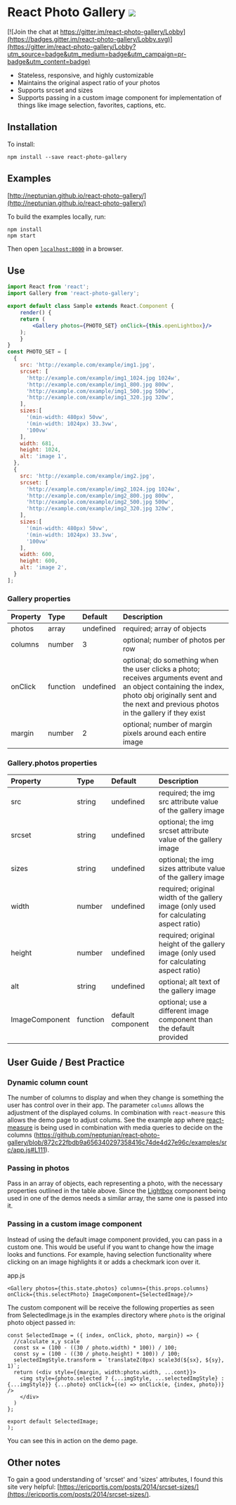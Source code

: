 # React Photo Gallery <img src="https://sandygonzales.com/logo-camera-200.png" />

[![Join the chat at https://gitter.im/react-photo-gallery/Lobby](https://badges.gitter.im/react-photo-gallery/Lobby.svg)](https://gitter.im/react-photo-gallery/Lobby?utm_source=badge&utm_medium=badge&utm_campaign=pr-badge&utm_content=badge)

* Stateless, responsive, and highly customizable
* Maintains the original aspect ratio of your photos
* Supports srcset and sizes
* Supports passing in a custom image component for implementation of things like image selection, favorites, captions, etc.

## Installation

To install:

```
npm install --save react-photo-gallery
```

## Examples

[http://neptunian.github.io/react-photo-gallery/](http://neptunian.github.io/react-photo-gallery/)

To build the examples locally, run:

```
npm install
npm start
```

Then open [`localhost:8000`](http://localhost:8000) in a browser.

## Use

```jsx
import React from 'react';
import Gallery from 'react-photo-gallery';

export default class Sample extends React.Component {
    render() {
	return (
	    <Gallery photos={PHOTO_SET} onClick={this.openLightbox}/>
	);
    }
}
const PHOTO_SET = [
  {
    src: 'http://example.com/example/img1.jpg',
    srcset: [
      'http://example.com/example/img1_1024.jpg 1024w',
      'http://example.com/example/img1_800.jpg 800w',
      'http://example.com/example/img1_500.jpg 500w',
      'http://example.com/example/img1_320.jpg 320w',
    ],
    sizes:[
      '(min-width: 480px) 50vw',
      '(min-width: 1024px) 33.3vw',
      '100vw'
    ],
    width: 681,
    height: 1024,
    alt: 'image 1',
  },
  {
    src: 'http://example.com/example/img2.jpg',
    srcset: [
      'http://example.com/example/img2_1024.jpg 1024w',
      'http://example.com/example/img2_800.jpg 800w',
      'http://example.com/example/img2_500.jpg 500w',
      'http://example.com/example/img2_320.jpg 320w',
    ],
    sizes:[
      '(min-width: 480px) 50vw',
      '(min-width: 1024px) 33.3vw',
      '100vw'
    ],
    width: 600,
    height: 600,
    alt: 'image 2',
  }
];

```

### Gallery properties

Property        |       Type            |       Default         |       Description
:-----------------------|:--------------|:--------------|:--------------------------------
photos | array  | undefined  | required; array of objects
columns | number  | 3  | optional; number of photos per row
onClick | function  | undefined  | optional; do something when the user clicks a photo; receives arguments event and an object containing the index, photo obj originally sent and the next and previous photos in the gallery if they exist 
margin | number  | 2  | optional; number of margin pixels around each entire image 

### Gallery.photos properties

Property        |       Type            |       Default         |       Description
:-----------------------|:--------------|:--------------|:--------------------------------
src     |       string    |       undefined    |       required; the img src attribute value of the gallery image
srcset     |       string    |       undefined    |       optional; the img srcset attribute value of the gallery image
sizes     |       string    |       undefined    |       optional; the img sizes attribute value of the gallery image
width | number  | undefined  | required; original width of the gallery image (only used for calculating aspect ratio)
height  | number  | undefined | required; original height of the gallery image (only used for calculating aspect ratio)
alt  | string  | undefined | optional; alt text of the gallery image
ImageComponent | function | default component | optional; use a different image component than the default provided

## User Guide / Best Practice

### Dynamic column count

The number of columns to display and when they change is something the user has control over in their app. The parameter `columns` allows the adjustment of the displayed colums. In combination with `react-measure` this allows the demo page to adjust colums. See the example app where [react-measure](https://github.com/souporserious/react-measure) is being used in combination with media queries to decide on the columns (https://github.com/neptunian/react-photo-gallery/blob/872c22fbdb9a656340297358416c74de4d27e96c/examples/src/app.js#L111).


### Passing in photos

Pass in an array of objects, each representing a photo,  with the necessary properties outlined in the table above.  Since the [Lightbox](https://github.com/jossmac/react-images) component being used in one of the demos needs a similar array, the same one is passed into it.

### Passing in a custom image component

Instead of using the default image component provided, you can pass in a custom one.  This would be useful if you want to change how the image looks and functions.  For example, having selection functionality where clicking on an image highlights it or adds a checkmark icon over it. 

app.js

```
<Gallery photos={this.state.photos} columns={this.props.columns} onClick={this.selectPhoto} ImageComponent={SelectedImage}/>
```

The custom component will be receive the following properties as seen from SelectedImage.js in the examples directory where `photo` is the original photo object passed in:

```
const SelectedImage = ({ index, onClick, photo, margin}) => {
  //calculate x,y scale
  const sx = (100 - ((30 / photo.width) * 100)) / 100;
  const sy = (100 - ((30 / photo.height) * 100)) / 100;
  selectedImgStyle.transform = `translateZ(0px) scale3d(${sx}, ${sy}, 1)`;
  return (<div style={{margin, width:photo.width, ...cont}}>
    <img style={photo.selected ? {...imgStyle, ...selectedImgStyle} : {...imgStyle}} {...photo} onClick={(e) => onClick(e, {index, photo})} />
    </div>
  )
};

export default SelectedImage; 
);
```
You can see this in action on the demo page.

## Other notes

To gain a good understanding of 'srcset' and 'sizes' attributes, I found this site very helpful: [https://ericportis.com/posts/2014/srcset-sizes/](https://ericportis.com/posts/2014/srcset-sizes/).

